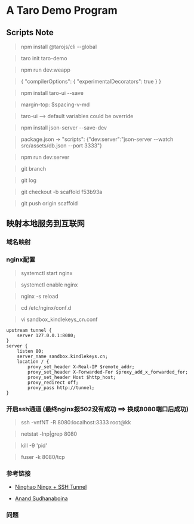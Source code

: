 # A Taro Demo Program

## Scripts Note

> npm install @tarojs/cli --global

> taro init taro-demo

> npm run dev:weapp

> {
   "compilerOptions": {
        "experimentalDecorators": true
    }
}

> npm install taro-ui --save

> margin-top: $spacing-v-md

> taro-ui --> default variables could be override

> npm install json-server --save-dev

> package.json -> "scripts": {"dev:server":"json-server --watch src/assets/db.json --port 3333"}

> npm run dev:server

> git branch

> git log

> git checkout -b scaffold f53b93a

> git push origin scaffold

## 映射本地服务到互联网
### 域名映射

### nginx配置 

> systemctl start nginx

> systemctl enable nginx

> nginx -s reload

> cd /etc/nginx/conf.d

> vi sandbox_kindlekeys_cn.conf
```
upstream tunnel {
    server 127.0.0.1:8080;
}
server {
    listen 80;
    server_name sandbox.kindlekeys.cn;
    location / {
        proxy_set_header X-Real-IP $remote_addr;
        proxy_set_header X-Forwarded-For $proxy_add_x_forwarded_for;
        proxy_set_header Host $http_host;
        proxy_redirect off;
        proxy_pass http://tunnel;
}
```

### 开启ssh通道 (最终nginx报502没有成功 ==> 换成8080端口后成功)

> ssh -vnfNT -R 8080:localhost:3333 root@kk

> netstat -lnp|grep 8080

> kill -9 'pid'

> fuser -k 8080/tcp


### 参考链接
- [Ninghao Ningx + SSH Tunnel](https://ninghao.net/blog/4452)

- [Anand Sudhanaboina](https://anands.github.io/blog/2015/11/03/using-reverse-ssh-tunneling-to-expose-services-on-private-networks-to-public-internet/)


### 问题

